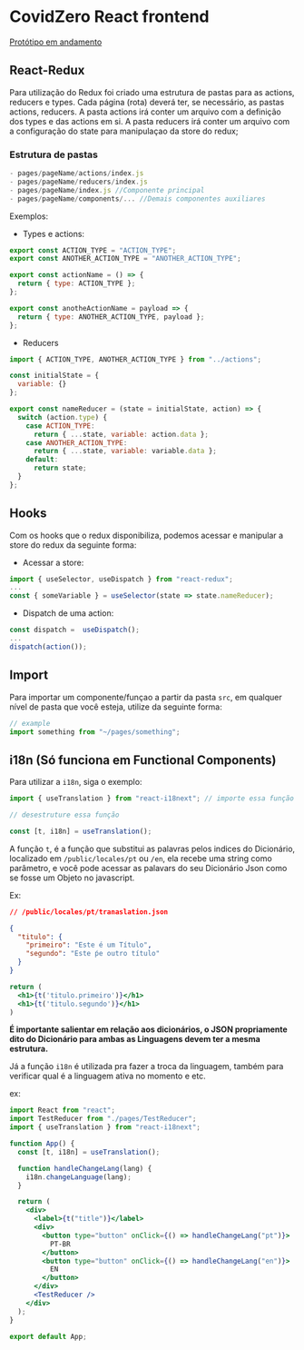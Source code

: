 # CovidZero React frontend

[Protótipo em andamento](https://www.figma.com/file/hy6XetQQ1cuq1RaPrd5MhN/CovidZero?node-id=0%3A1)

## React-Redux

Para utilização do Redux foi criado uma estrutura de pastas para as actions, reducers e types. Cada página (rota) deverá ter, se necessário, as pastas actions, reducers. A pasta actions irá conter um arquivo com a definição dos types e das actions em si. A pasta reducers irá conter um arquivo com a configuração do state para manipulaçao da store do redux;

### Estrutura de pastas

```javascript
- pages/pageName/actions/index.js
- pages/pageName/reducers/index.js
- pages/pageName/index.js //Componente principal
- pages/pageName/components/... //Demais componentes auxiliares
```

Exemplos:

- Types e actions:

```javascript
export const ACTION_TYPE = "ACTION_TYPE";
export const ANOTHER_ACTION_TYPE = "ANOTHER_ACTION_TYPE";

export const actionName = () => {
  return { type: ACTION_TYPE };
};

export const anotheActionName = payload => {
  return { type: ANOTHER_ACTION_TYPE, payload };
};
```

- Reducers

```javascript
import { ACTION_TYPE, ANOTHER_ACTION_TYPE } from "../actions";

const initialState = {
  variable: {}
};

export const nameReducer = (state = initialState, action) => {
  switch (action.type) {
    case ACTION_TYPE:
      return { ...state, variable: action.data };
    case ANOTHER_ACTION_TYPE:
      return { ...state, variable: variable.data };
    default:
      return state;
  }
};
```

## Hooks

Com os hooks que o redux disponibiliza, podemos acessar e manipular a store do redux da seguinte forma:

- Acessar a store:

```javascript
import { useSelector, useDispatch } from "react-redux";
...
const { someVariable } = useSelector(state => state.nameReducer);
```

- Dispatch de uma action:

```javascript
const dispatch =  useDispatch();
...
dispatch(action());
```

## Import

Para importar um componente/funçao a partir da pasta `src`, em qualquer nível de pasta que você esteja, utilize da seguinte forma:

```jsx
// example
import something from "~/pages/something";
```

## i18n (Só funciona em Functional Components)

Para utilizar a `i18n`, siga o exemplo:

```jsx
import { useTranslation } from "react-i18next"; // importe essa função

// desestruture essa função

const [t, i18n] = useTranslation();
```

A função `t`, é a função que substitui as palavras pelos indices do Dicionário, localizado em `/public/locales/pt` ou `/en`, ela recebe uma string como parâmetro, e você pode acessar as palavars do seu Dicionário Json como se fosse um Objeto no javascript.

Ex:

```json
// /public/locales/pt/tranaslation.json

{
  "titulo": {
    "primeiro": "Este é um Título",
    "segundo": "Este ṕe outro título"
  }
}
```

```jsx
return (
  <h1>{t('titulo.primeiro')}</h1>
  <h1>{t('titulo.segundo')}</h1>
)
```

**É importante salientar em relação aos dicionários, o JSON propriamente dito do Dicionário para ambas as Linguagens devem ter a mesma estrutura.**

Já a função `i18n` é utilizada pra fazer a troca da linguagem, também para verificar qual é a linguagem ativa no momento e etc.

ex:

```jsx
import React from "react";
import TestReducer from "./pages/TestReducer";
import { useTranslation } from "react-i18next";

function App() {
  const [t, i18n] = useTranslation();

  function handleChangeLang(lang) {
    i18n.changeLanguage(lang);
  }

  return (
    <div>
      <label>{t("title")}</label>
      <div>
        <button type="button" onClick={() => handleChangeLang("pt")}>
          PT-BR
        </button>
        <button type="button" onClick={() => handleChangeLang("en")}>
          EN
        </button>
      </div>
      <TestReducer />
    </div>
  );
}

export default App;
```
